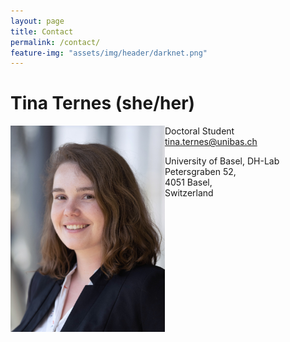 ```yaml
---
layout: page
title: Contact
permalink: /contact/
feature-img: "assets/img/header/darknet.png"
---
```


# Tina Ternes (she/her)
<img src="../assets/img/portrait.jpg" align="left" width="49%">

Doctoral Student <br>
tina.ternes@unibas.ch

University of Basel, DH-Lab <br>
Petersgraben 52, <br>
4051 Basel, <br>
Switzerland

